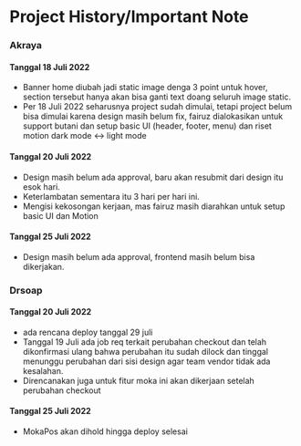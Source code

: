 # Project History/Important Note

### Akraya

#### Tanggal 18 Juli 2022
* Banner home diubah jadi static image denga 3 point untuk hover, section tersebut hanya akan bisa ganti text doang seluruh image static.
* Per 18 Juli 2022 seharusnya project sudah dimulai, tetapi project belum bisa dimulai karena design masih belum fix, fairuz dialokasikan untuk support butani dan setup basic UI (header, footer, menu) dan riset motion dark mode <-> light mode 

#### Tanggal 20 Juli 2022
* Design masih belum ada approval, baru akan resubmit dari design itu esok hari.
* Keterlambatan sementara itu 3 hari per hari ini.
* Mengisi kekosongan kerjaan, mas fairuz masih diarahkan untuk setup basic UI dan Motion

#### Tanggal 25 Juli 2022
* Design masih belum ada approval, frontend masih belum bisa dikerjakan.

### Drsoap

#### Tanggal 20 Juli 2022
* ada rencana deploy tanggal 29 juli
* Tanggal 19 Juli ada job req terkait perubahan checkout dan telah dikonfirmasi ulang bahwa perubahan itu sudah dilock dan tinggal menunggu perubahan dari sisi design agar team vendor tidak ada kesalahan.
* Direncanakan juga untuk fitur moka ini akan dikerjaan setelah perubahan checkout

#### Tanggal 25 Juli 2022
* MokaPos akan dihold hingga deploy selesai